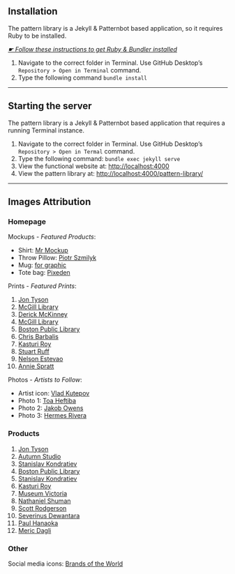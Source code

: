 ## Installation

The pattern library is a Jekyll & Patternbot based application, so it requires Ruby to be installed.

[*☛ Follow these instructions to get Ruby & Bundler installed*](https://learn-the-web.algonquindesign.ca/courses/web-dev-4/install-more-developer-tools/)

1. Navigate to the correct folder in Terminal. Use GitHub Desktop’s `Repository > Open in Terminal` command.
2. Type the following command `bundle install`

---

## Starting the server

The pattern library is a Jekyll & Patternbot based application that requires a running Terminal instance.

1. Navigate to the correct folder in Terminal. Use GitHub Desktop’s `Repository > Open in Termal` command.
2. Type the following command: `bundle exec jekyll serve`
3. View the functional website at: [http://localhost:4000](http://localhost:4000)
4. View the pattern library at: [http://localhost:4000/pattern-library/](http://localhost:4000/pattern-library/)

---

## Images Attribution

### Homepage

Mockups - *Featured Products*:

- Shirt: [Mr Mockup](https://mrmockup.com/psd-mockups/t-shirt-mockup-psd/)
- Throw Pillow: [Piotr Szmilyk](https://www.behance.net/gallery/89946005/Free-Square-Pillow-Mockup)
- Mug: [for graphic](http://forgraphictm.com/mug-mockup/)
- Tote bag: [Pixeden](https://www.pixeden.com/psd-mock-up-templates/psd-tote-bag-fabric-mockup-vol4)

Prints - *Featured Prints*:

1. [Jon Tyson](https://unsplash.com/photos/lhxImDWnKpg)
2. [McGill Library](https://unsplash.com/photos/9Fs8T_o78rU)
3. [Derick McKinney](https://unsplash.com/photos/qZ8XBmrW0xI)
4. [McGill Library](https://unsplash.com/photos/_lsEeGddmKE)
5. [Boston Public Library](https://unsplash.com/photos/_f9cP4_unmg)
6. [Chris Barbalis](https://unsplash.com/photos/-1xst_xfY7Y)
7. [Kasturi Roy](https://unsplash.com/photos/uDoi0ckOH64)
8. [Stuart Ruff](https://unsplash.com/photos/0N3bDGe_j_U)
9. [Nelson Estevao](https://unsplash.com/photos/skqBG4eZw38)
10. [Annie Spratt](https://unsplash.com/photos/cHeuQLRBdNg)

Photos - *Artists to Follow*:
- Artist icon: [Vlad Kutepov](https://unsplash.com/photos/XU0YcfPXKI4)
- Photo 1: [Toa Heftiba](https://unsplash.com/photos/0WAJhFK7Q9o)
- Photo 2: [Jakob Owens](https://unsplash.com/photos/BqSACXqDbBU)
- Photo 3: [Hermes Rivera](https://unsplash.com/photos/oSGDoa6c3hg)

### Products

1. [Jon Tyson](https://unsplash.com/photos/t2cp_cWMo3o)
2. [Autumn Studio](https://unsplash.com/photos/zv3ckJKftC4)
3. [Stanislav Kondratiev](https://unsplash.com/photos/qaE1mMy4qEY)
4. [Boston Public Library](https://unsplash.com/photos/SvGzLn7y_sw)
5. [Stanislav Kondratiev](https://unsplash.com/photos/D5DAKXMFtnk)
6. [Kasturi Roy](https://unsplash.com/photos/Zqh5a3gB29o)
7. [Museum Victoria](https://unsplash.com/photos/_OCCJTsum_E)
8. [Nathaniel Shuman](https://unsplash.com/photos/vZvNSeXzmwY)
9. [Scott Rodgerson](https://unsplash.com/photos/z0MDyylvY1k)
10. [Severinus Dewantara](https://unsplash.com/photos/jvoEccJh7gU)
11. [Paul Hanaoka](https://unsplash.com/photos/7DMkvNblkpw)
12. [Meric Dagli](https://unsplash.com/photos/3KJpF86nR4c)

### Other

Social media icons: [Brands of the World](https://www.brandsoftheworld.com/)
